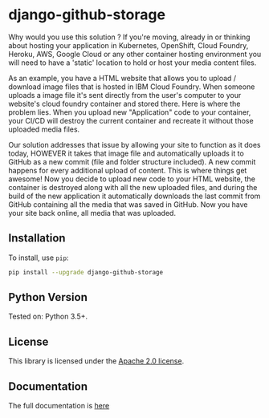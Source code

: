 # django-github-storage

Why would you use this solution ? If you're moving, already in or thinking about hosting your application in Kubernetes, OpenShift, Cloud Foundry, Heroku, AWS, Google Cloud or any other container hosting environment you will need to have a 'static' location to hold or host your media content files.

As an example, you have a HTML website that allows you to upload / download image files that is hosted in IBM Cloud Foundry. When someone uploads a image file it's sent directly from the user's computer to your website's cloud foundry container and stored there. Here is where the problem lies. When you upload new "Application" code to your container, your CI/CD will destroy the current container and recreate it without those uploaded media files.

Our solution addresses that issue by allowing your site to function as it does today, HOWEVER it takes that image file and automatically uploads it to GitHub as a new commit (file and folder structure included). A new commit happens for every additional upload of content. This is where things get awesome! Now you decide to upload new code to your HTML website, the container is destroyed along with all the new uploaded files, and during the build of the new application it automatically downloads the last commit from GitHub containing all the media that was saved in GitHub. Now you have your site back online, all media that was uploaded.

## Installation

To install, use `pip`:

```bash
pip install --upgrade django-github-storage
```
## Python Version

Tested on: Python 3.5+.

## License

This library is licensed under the [Apache 2.0 license][license].

## Documentation

The full documentation is [here][here]

[license]: http://www.apache.org/licenses/LICENSE-2.0
[here]: https://django-github-storage.readthedocs.io